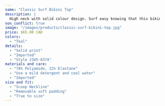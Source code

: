 ```yaml
---
name: "Classic Surf Bikini Top"
description: |
  High neck with solid colour design. Surf easy knowing that this bikini top is designed for sport wear, and can be worn as an athletic top or bikini.
non_conflict: true
image: "/images/products/classic-surf-bikini-top.jpg"
price: $65.00 CAD
colors:
  - "Teal"
details:
  - "Solid print"
  - "Imported"
  - "Style 2345-8374"
materials and care:
  - "78% Polyamide, 22% Elastane"
  - "Use a mild detergent and cool water"
  - "Imported"
size and fit:
  - "Scoop Neckline"
  - "Removable soft padding"
  - "True to size"
---
```

